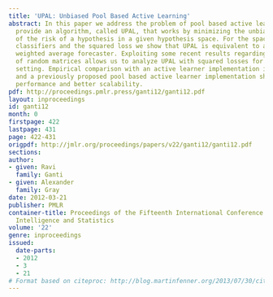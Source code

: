 ```yaml
---
title: 'UPAL: Unbiased Pool Based Active Learning'
abstract: In this paper we address the problem of pool based active learning, and
  provide an algorithm, called UPAL, that works by minimizing the unbiased estimator
  of the risk of a hypothesis in a given hypothesis space. For the space of linear
  classifiers and the squared loss we show that UPAL is equivalent to an exponentially
  weighted average forecaster. Exploiting some recent results regarding the spectra
  of random matrices allows us to analyze UPAL with squared losses for the noiseless
  setting. Empirical comparison with an active learner implementation in Vowpal Wabbit,
  and a previously proposed pool based active learner implementation show good empirical
  performance and better scalability.
pdf: http://proceedings.pmlr.press/ganti12/ganti12.pdf
layout: inproceedings
id: ganti12
month: 0
firstpage: 422
lastpage: 431
page: 422-431
origpdf: http://jmlr.org/proceedings/papers/v22/ganti12/ganti12.pdf
sections: 
author:
- given: Ravi
  family: Ganti
- given: Alexander
  family: Gray
date: 2012-03-21
publisher: PMLR
container-title: Proceedings of the Fifteenth International Conference on Artificial
  Intelligence and Statistics
volume: '22'
genre: inproceedings
issued:
  date-parts:
  - 2012
  - 3
  - 21
# Format based on citeproc: http://blog.martinfenner.org/2013/07/30/citeproc-yaml-for-bibliographies/
---
```


